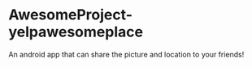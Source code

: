 # AwesomeProject-yelpawesomeplace
An android app that can share the picture and location to your friends!
